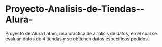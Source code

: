 # Proyecto-Analisis-de-Tiendas--Alura-
Proyecto de Alura Latam, una practica de analisis de datos, en el cual se evaluan datos de 4 tiendas y se obtienen datos especificos pedidos.
